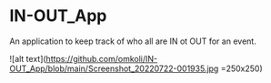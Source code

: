 # IN-OUT_App
An application to keep track of who all are IN ot OUT for an event.

![alt text](https://github.com/omkoli/IN-OUT_App/blob/main/Screenshot_20220722-001935.jpg  =250x250)
